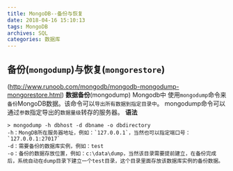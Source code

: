 ```yaml
---
title: MongoDB--备份与恢复
date: 2018-04-16 15:10:13
tags: MongoDB
archives: SQL
categories: 数据库
---
```

## 备份(`mongodump`)与恢复(`mongorestore`)
(http://www.runoob.com/mongodb/mongodb-mongodump-mongorestore.html)
**数据备份**(mongodump)
Mongodb中 使用`mongodump`命令来`备份`MongoDB数据。该命令可以`导出所有数据到指定目录中`。
mongodump命令可以通过`参数`指定导出的`数据量级`转存的服务器。
**语法**
````
> mongodump -h dbhost -d dbname -o dbdirectory
-h：MongDB所在服务器地址，例如：`127.0.0.1`，当然也可以指定端口号：`127.0.0.1:27017`
-d：需要备份的数据库实例，例如：test
-o：备份的数据存放位置，例如：c:\data\dump，当然该目录需要提前建立，在备份完成后，系统自动在dump目录下建立一个test目录，这个目录里面存放该数据库实例的备份数据。
````
